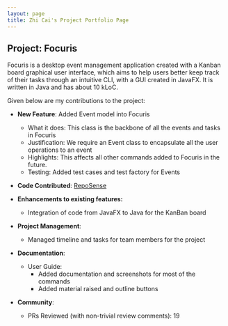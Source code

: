 ```yaml
---
layout: page
title: Zhi Cai's Project Portfolio Page
---
```


## Project: Focuris

Focuris is a desktop event management application created with a Kanban board graphical user interface, which aims to help users better keep track of their tasks through an intuitive CLI, with a GUI created in JavaFX. It is written in Java and has about 10 kLoC.

Given below are my contributions to the project:

- **New Feature**: Added Event model into Focuris

  - What it does: This class is the backbone of all the events and tasks in Focuris
  - Justification: We require an Event class to encapsulate all the user operations to an event
  - Highlights: This affects all other commands added to Focuris in the future.
  - Testing: Added test cases and test factory for Events

- **Code Contributed**: [RepoSense](https://nus-cs2103-ay2021s2.github.io/tp-dashboard/?search=nhzaci&sort=groupTitle&sortWithin=title&timeframe=commit&mergegroup=&groupSelect=groupByRepos&breakdown=true&checkedFileTypes=docs~functional-code~test-code~other&since=2021-02-19&tabOpen=true&tabType=authorship&tabAuthor=nhzaci&tabRepo=AY2021S2-CS2103T-W15-4%2Ftp%5Bmaster%5D&authorshipIsMergeGroup=false&authorshipFileTypes=docs~functional-code~test-code~other&authorshipIsBinaryFileTypeChecked=false)

- **Enhancements to existing features:**

  - Integration of code from JavaFX to Java for the KanBan board

- **Project Management**:

  - Managed timeline and tasks for team members for the project

- **Documentation**:

  - User Guide:
    - Added documentation and screenshots for most of the commands
    - Added material raised and outline buttons

- **Community**:
  - PRs Reviewed (with non-trivial review comments): 19
